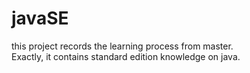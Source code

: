 # javaSE
this project records the learning process from master.<br>
Exactly, it contains standard edition knowledge on java.
